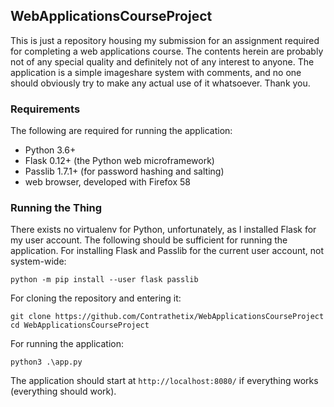 ## WebApplicationsCourseProject

This is just a repository housing my submission for an assignment required for completing a web applications course. The contents herein are probably not of any special quality and definitely not of any interest to anyone. The application is a simple imageshare system with comments, and no one should obviously try to make any actual use of it whatsoever. Thank you.

### Requirements

The following are required for running the application:
* Python 3.6+
* Flask 0.12+ (the Python web microframework)
* Passlib 1.7.1+ (for password hashing and salting)
* web browser, developed with Firefox 58

### Running the Thing

There exists no virtualenv for Python, unfortunately, as I installed Flask for my user account. The following should be sufficient for running the application. For installing Flask and Passlib for the current user account, not system-wide:

    python -m pip install --user flask passlib

For cloning the repository and entering it:

    git clone https://github.com/Contrathetix/WebApplicationsCourseProject
    cd WebApplicationsCourseProject

For running the application:

    python3 .\app.py

The application should start at `http://localhost:8080/` if everything works (everything should work).
